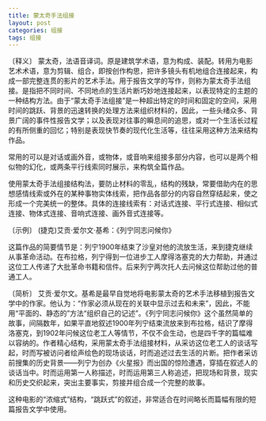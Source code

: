 ```yaml
---
title: 蒙太奇手法组接
layout: post
categories: 组接
tags: 组接
---
```


〔释义〕 蒙太奇，法语音译词。原是建筑学术语，意为构成、装配。转用为电影艺术术语，意为剪辑、组合，即按创作构思，把许多镜头有机地组合连接起来，构成一部完整连贯的影片的艺术手法。用于报告文学的写作，则称为蒙太奇手法组接。是指把不同时间、不同地点的生活片断巧妙地连接起来，以表现特定的主题的一种结构方法。由于“蒙太奇手法组接”是一种超出特定的时间和固定的空间，采用时间的跳跃、背景的迅速转换的处理方法来组织材料的，因此，一些头绪众多、背景广阔的事件性报告文学；以及表现对往事的瞬息间的追思，或对一个生活长过程的有所侧重的回忆；特别是表现快节奏的现代化生活等，往往采用这种方法来结构作品。

常用的可以是对话或画外音，或物体，或音响来组接多部分内容，也可以是两个相似物的幻化，或两条平行线索同时展示，来构筑全篇作品。

使用蒙太奇手法组接结构法，要防止材料的零乱，结构的残缺，常要借助内在的思想感情线索或外在的某种事物实体线索，把作品各部分的内容自然穿结起来，使之形成一个完美统一的整体。具体的连接线索有：对话式连接、平行式连接、相似式连接、物体式连接、音响式连接、画外音式连接等。

〔示例〕 (捷克)艾贡·爱尔文·基希：《列宁同志问候你》

这篇作品的简要情节是：列宁1900年结束了沙皇对他的流放生活，来到捷克继续从事革命活动。在布拉格，列宁得到一位进步工人摩得洛塞克的大力帮助，并通过这位工人传递了大批革命书籍和信件。后来列宁两次托人去问候这位帮助过他的普通工人。

〔简析〕 艾贡·爱尔文。基希是最早自觉地将电影蒙太奇的艺术手法移植到报告文学中的作家。他认为：“作家必须从现在的关联中显示过去和未来”，因此，不能用“平面的、静态的”方法“组织自己的记述”。《列宁同志问候你》这个虽然简单的故事，间隔数年，如果平直地叙述1900年列宁结束流放来到布拉格，结识了摩得洛塞克，到1902年问候这位老工人等情节，不仅不会生动，也是四千字的篇幅难以容纳的。作者精心结构，采用蒙太奇手法组接材料，从采访这位老工人的谈话写起，时而写被访问者绘声绘色的现场谈话，时而追述过去生活的片断。把作者采访前搜集的历史背景——列宁为创办《火星报》而出国的惊险遭遇，穿插在叙述人的谈话当中。时而运用第一人称描述，时而运用第三人称追述，把现场和背景，现实和历史交织起来，突出主要事实，剪接并组合成一个完整的故事。

这种电影的“浓缩式”结构，“跳跃式”的叙述，非常适合在时间略长而篇幅有限的短篇报告文学中使用。 